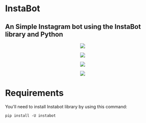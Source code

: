 # InstaBot
An Simple Instagram bot using the InstaBot library and Python
---
<p align="center">
    <a href="https://github.com/timgrossmann/InstaPy/blob/master/LICENSE">
      <img src="https://img.shields.io/badge/license-Apache%202-blue" />
    </a>
    <p align="center">
    <a href="https://github.com/timgrossmann/InstaPy/blob/master/LICENSE">
      <img src="https://img.shields.io/github/downloads/thefakewater/InstaBot/total" />
    </a>
        <p align="center">
    <a href="https://github.com/timgrossmann/InstaPy/blob/master/LICENSE">
      <img src="https://img.shields.io/github/forks/thefakewater/instabot?style=social" />
    </a>
           <p align="center">
    <a href="https://github.com/timgrossmann/InstaPy/blob/master/LICENSE">
      <img src="https://img.shields.io/github/issues/thefakewater/instabot" />
    </a>

    

# Requirements
You'll need to install Instabot library by using this command:
    
    pip install -U instabot


